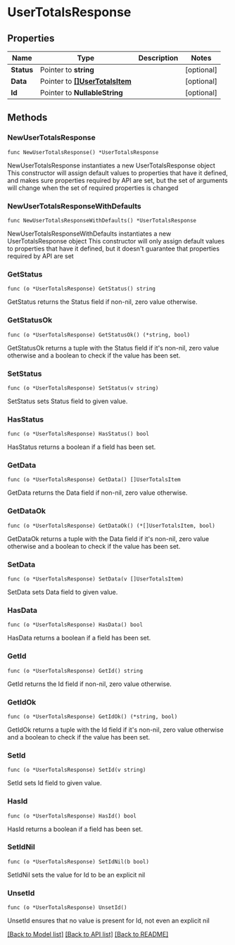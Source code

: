 # UserTotalsResponse

## Properties

Name | Type | Description | Notes
------------ | ------------- | ------------- | -------------
**Status** | Pointer to **string** |  | [optional] 
**Data** | Pointer to [**[]UserTotalsItem**](UserTotalsItem.md) |  | [optional] 
**Id** | Pointer to **NullableString** |  | [optional] 

## Methods

### NewUserTotalsResponse

`func NewUserTotalsResponse() *UserTotalsResponse`

NewUserTotalsResponse instantiates a new UserTotalsResponse object
This constructor will assign default values to properties that have it defined,
and makes sure properties required by API are set, but the set of arguments
will change when the set of required properties is changed

### NewUserTotalsResponseWithDefaults

`func NewUserTotalsResponseWithDefaults() *UserTotalsResponse`

NewUserTotalsResponseWithDefaults instantiates a new UserTotalsResponse object
This constructor will only assign default values to properties that have it defined,
but it doesn't guarantee that properties required by API are set

### GetStatus

`func (o *UserTotalsResponse) GetStatus() string`

GetStatus returns the Status field if non-nil, zero value otherwise.

### GetStatusOk

`func (o *UserTotalsResponse) GetStatusOk() (*string, bool)`

GetStatusOk returns a tuple with the Status field if it's non-nil, zero value otherwise
and a boolean to check if the value has been set.

### SetStatus

`func (o *UserTotalsResponse) SetStatus(v string)`

SetStatus sets Status field to given value.

### HasStatus

`func (o *UserTotalsResponse) HasStatus() bool`

HasStatus returns a boolean if a field has been set.

### GetData

`func (o *UserTotalsResponse) GetData() []UserTotalsItem`

GetData returns the Data field if non-nil, zero value otherwise.

### GetDataOk

`func (o *UserTotalsResponse) GetDataOk() (*[]UserTotalsItem, bool)`

GetDataOk returns a tuple with the Data field if it's non-nil, zero value otherwise
and a boolean to check if the value has been set.

### SetData

`func (o *UserTotalsResponse) SetData(v []UserTotalsItem)`

SetData sets Data field to given value.

### HasData

`func (o *UserTotalsResponse) HasData() bool`

HasData returns a boolean if a field has been set.

### GetId

`func (o *UserTotalsResponse) GetId() string`

GetId returns the Id field if non-nil, zero value otherwise.

### GetIdOk

`func (o *UserTotalsResponse) GetIdOk() (*string, bool)`

GetIdOk returns a tuple with the Id field if it's non-nil, zero value otherwise
and a boolean to check if the value has been set.

### SetId

`func (o *UserTotalsResponse) SetId(v string)`

SetId sets Id field to given value.

### HasId

`func (o *UserTotalsResponse) HasId() bool`

HasId returns a boolean if a field has been set.

### SetIdNil

`func (o *UserTotalsResponse) SetIdNil(b bool)`

 SetIdNil sets the value for Id to be an explicit nil

### UnsetId
`func (o *UserTotalsResponse) UnsetId()`

UnsetId ensures that no value is present for Id, not even an explicit nil

[[Back to Model list]](../README.md#documentation-for-models) [[Back to API list]](../README.md#documentation-for-api-endpoints) [[Back to README]](../README.md)


